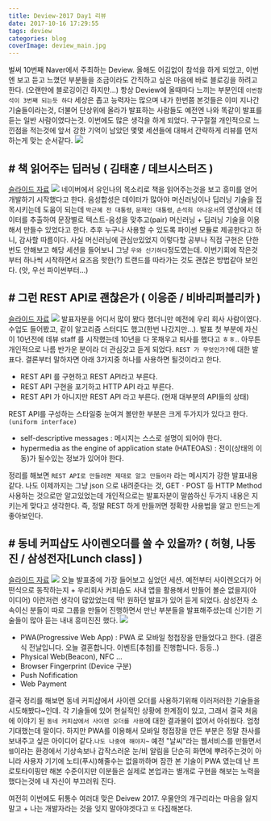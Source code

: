 ```yaml
---
title: Deview-2017 Day1 리뷰
date: 2017-10-16 17:29:55
tags: deview
categories: blog
coverImage: deview_main.jpg
---
```

벌써 10번째 Naver에서 주최하는 Deview. 올해도 어김없이 참석을 하게 되었고, 이번엔 보고 듣고 느꼈던 부분들을 조금이라도 간직하고 싶은 마음에 바로 블로깅을 하려고 한다. (오랜만에 블로깅이긴 하지만...)<!-- more -->
항상 Deview에 올때마다 느끼는 부분인데 `이번참석이 3번째 되는듯 하다` 세상은 좁고 능력자는 많으며 내가 한번쯤 본것들은 이미 지나간 기술들이라는것, 더불어 단상위에 올라가 발표하는 사람들도 예전엔 나와 똑같이 발표를 듣는 일반 사람이였다는것. 이번에도 많은 생각을 하게 되었다. 구구절절 개인적으로 느낀점을 적는것에 앞서 강한 기억이 남았던 몇몇 세션들에 대해서 간략하게 리뷰를 먼저 하는게 맞는 순서같다.
![](10th.jpg)
## # 책 읽어주는 딥러닝 ( 김태훈 / 데브시스터즈 )
[슬라이드 자료](https://www.slideshare.net/carpedm20/deview-2017-80824162)
![](session_1.jpg)
네이버에서 유인나의 목소리로 책을 읽어주는것을 보고 흥미를 얻어 개발하기 시작했다고 한다. 
음성합성은 데이터가 많아야 머신러닝이나 딥러닝 기술을 접목시키는데 도움이 되는데 `박근혜 전 대통령`, `문재인 대통령`, `손석희 아나운서`의 영상에서 데이터를 추출하여 문장별로 텍스트-음성을 맞추고(pair) 머신러닝 + 딥러닝 기술을 이용해서 만들수 있었다고 한다. 추후 누구나 사용할 수 있도록 파이썬 모듈로 제공한다고 하니, 감사할 따름이다. 
사실 머신러닝에 관심`만`있었지 이렇다할 공부나 직접 구현은 단한번도 안해보고 해당 세션을 들어보니 그냥 `우와 신기하다`정도였는데. 이번기회에 작은것부터 하나씩 시작하면서 요즈음 핫한(?) 트랜드를 따라가는 것도 괜찮은 방법같아 보인다. (앗, 우선 파이썬부터...)

## # 그런 REST API로 괜찮은가 ( 이응준 / 비바리퍼블리카 )
[슬라이드 자료](http://slides.com/eungjun/rest)
![](session_2.jpg)
발표자분을 어디서 많이 봤다 했더니만 예전에 우리 회사 사람이였다. 수업도 들어봤고, 같이 알고리즘 스터디도 했고(한번 나갔지만...). 발표 첫 부분에 자신이 10년전에 데뷰 staff 를 시작했는데 10년을 다 못채우고 퇴사를 했다고 ㅎㅎ.. 아무튼 개인적으로 나름 반가운 분이라 더 관심갖고 듣게 되었다.
`REST 가 무엇인가?`에 대한 발표다. 결론부터 말하자면 아래 3가지중 하나를 사용하면 될것이라고 한다.
- REST API 를 구현하고 REST API라고 부른다.
- REST API 구현을 포기하고 HTTP API 라고 부른다.
- REST API 가 아니지만 REST API 라고 부른다. (현재 대부분의 API들의 상태)

REST API를 구성하는 스타일중 눈여겨 볼만한 부분은 크게 두가지가 있다고 한다. `(uniform interface)`
- self-descriptive messages : 메시지는 스스로 설명이 되어야 한다.
- hypermedia as the engine of application state (HATEOAS) : 전이(상태의 이동)가 될수있는 정보가 있어야 한다.

정리를 해보면 `REST API로 만들려면 제대로 알고 만들어라` 라는 메시지가 강한 발표내용같다. 나도 이제까지는 그냥 json 으로 내려준다는 것, GETㆍPOST 등 HTTP Method 사용하는 것으로만 알고있었는데 개인적으로는 발표자분이 말씀하신 두가지 내용은 지키는게 맞다고 생각한다. 즉, 정말 REST 하게 만들꺼면 정확한 사용법을 알고 만드는게 좋아보인다.

## # 동네 커피샵도 사이렌오더를 쓸 수 있을까? ( 허형, 나동진 / 삼성전자[Lunch class] )
[슬라이드 자료](https://www.slideshare.net/deview/123-80843907)
![](session_3.jpg)
오늘 발표중에 가장 들어보고 싶었던 세션. 예전부터 사이렌오더가 어떤식으로 동작하는지 + 우리회사 커피숍도 사내 앱을 활용해서 만들어 볼순 없을지(아이디어) 이런저런 생각이 많았었는데 딱! 원하던 발표가 있어 듣게 되었다. 
삼성전자 소속이신 분들이 따로 그룹을 만들어 진행하면서 만난 부분들을 발표해주셨는데 신기한 기술들이 많아 듣는 내내 흥미진진 했다.
![](session_3_1.jpg)
- PWA(Progressive Web App) :  PWA 로 모바일 청첩장을 만들었다고 한다. (결혼식 전날입니다. 오늘 결혼합니다. 이벤트[추첨]를 진행합니다. 등등..)
- Physical Web(Beacon), NFC ...
- Browser Fingerprint (Device 구분)
- Push Nofification
- Web Payment

결국 정리를 해보면 동네 커피샵에서 사이렌 오더를 사용하기위해 이러저러한 기술들을 시도해봤다~인데. 각 기술들에 있어 현실적인 상황에 한계점이 있고, 그래서 결국 처음에 이야기 된 `동네 커피샵에서 사이렌 오더를 사용`에 대한 결과물이 없어서 아쉬웠다. 엄청 기대했는데 말이다.
하지만 PWA를 이용해서 모바일 청접장을 만든 부분은 정말 찬사를 보내주고 싶은 아이디어 같다.`나도 나중에 해야지~`
예전 "날씨"라는 웹서비스를 만들면서 `웹`이라는 환경에서 기상속보나 갑작스러운 눈/비 알림을 단순히 화면에 뿌려주는것이 아니라 사용자 기기에 노티(푸시)해줄수는 없을까하며 잠깐 본 기술이 PWA 였는데 난 프로토타이핑만 해본 수준이지만 이분들은 실제로 본업과는 별개로 구현을 해보는 노력을 했다는것에 내 자신이 부끄러워 진다.

여전히 이번에도 뒤통수 여러대 맞은 Deivew 2017. 우물안의 개구리라는 마음을 잃지 말고 + 나는 개발자라는 것을 잊지 말아야겟다고 `또` 다짐해본다.